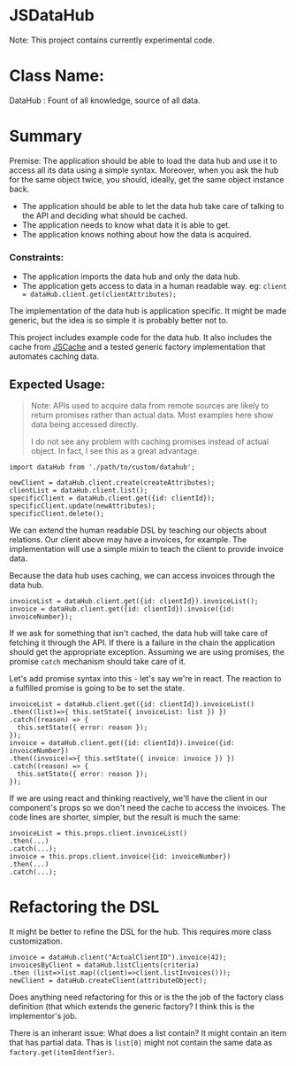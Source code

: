 # JSDataHub

Note: This project contains currently experimental code.

# Class Name:

DataHub : Fount of all knowledge, source of all data.

# Summary

Premise: The application should be able to load the data hub and use it to
access all its data using a simple syntax. Moreover, when you ask the hub for
the same object twice, you should, ideally, get the same object instance back.

* The application should be able to let the data hub take care of talking to
  the API and deciding what should be cached.
* The application needs to know what data it is able to get.
* The application knows nothing about how the data is acquired.

### Constraints:

* The application imports the data hub and only the data hub.
* The application gets access to data in a human readable way.
  eg: <code>client = dataHub.client.get(clientAttributes);</code>

The implementation of the data hub is application specific. It might be made
generic, but the idea is so simple it is probably better not to.

This project includes example code for the data hub. It also includes the cache
from [JSCache][] and a tested generic factory implementation that automates
caching data.

## Expected Usage:

> Note: APIs used to acquire data from remote sources are likely to return
> promises rather than actual data. Most examples here show data being accessed
> directly.
>
> I do not see any problem with caching promises instead of actual object. In
> fact, I see this as a great advantage.

```
import dataHub from './path/to/custom/datahub';

newClient = dataHub.client.create(createAttributes);
clientList = dataHub.client.list();
specificClient = dataHub.client.get({id: clientId});
specificClient.update(newAttributes);
specificClient.delete();
```

We can extend the human readable DSL by teaching our objects about relations. Our client above may have a invoices, for example. The implementation will use a simple mixin to teach the client to provide invoice data.

Because the data hub uses caching, we can access invoices through the data hub.

```
invoiceList = dataHub.client.get({id: clientId}).invoiceList();
invoice = dataHub.client.get({id: clientId}).invoice({id: invoiceNumber});
```

If we ask for something that isn't cached, the data hub will take care of
fetching it through the API. If there is a failure in the chain the
application should get the appropriate exception. Assuming we are using
promises, the promise <code>catch</code> mechanism should take care of it.

Let's add promise syntax into this - let's say we're in react. The reaction
to a fulfilled promise is going to be to set the state.

```
invoiceList = dataHub.client.get({id: clientId}).invoiceList()
.then((list)=>{ this.setState({ invoiceList: list }) })
.catch((reason) => {
  this.setState({ error: reason });
});
invoice = dataHub.client.get({id: clientId}).invoice({id: invoiceNumber})
.then((invoice)=>{ this.setState({ invoice: invoice }) })
.catch((reason) => {
  this.setState({ error: reason });
});
```

If we are using react and thinking reactively, we'll have the client in our
component's props so we don't need the cache to access the invoices. The
code lines are shorter, simpler, but the result is much the same:

```
invoiceList = this.props.client.invoiceList()
.then(...)
.catch(...);
invoice = this.props.client.invoice({id: invoiceNumber})
.then(...)
.catch(...);
```

[JSCache]: https://github.com/twoodcock/JSCache

# Refactoring the DSL

It might be better to refine the DSL for the hub. This requires more class
customization.

```
invoice = dataHub.client("ActualClientID").invoice(42);
invoicesByClient = dataHub.listClients(criteria)
.then (list=>list.map((client)=>client.listInvoices()));
newClient = dataHub.createClient(attributeObject);
```

Does anything need refactoring for this or is the the job of the factory class
definition (that which extends the generic factory? I think this is the
implementor's job.

There is an inherant issue: What does a list contain? It might contain an item
that has partial data. Thas is <code>list[0]</code> might not contain the same
data as <code>factory.get(itemIdentfier)</code>.
